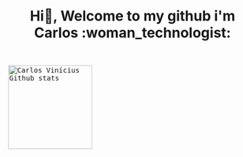 <h1 align="center"> Hi👋, Welcome to my github i'm Carlos :woman_technologist:</h1>
<samp>
  </br>


<img align="center"
      alt="Carlos Vinícius Github stats"
      style = "margin-bottom: 10px;"
      height = "170" src="![Anurag's GitHub stats](https://github-readme-stats.vercel.app/api?username=vinicarlosss&show_icons=true&theme=midnight-purple&layout=compact)" />






<!--
**vinicarlosss/vinicarlosss** is a ✨ _special_ ✨ repository because its `README.md` (this file) appears on your GitHub profile.

Here are some ideas to get you started:

- 🔭 I’m currently working on ...
- 🌱 I’m currently learning ...
- 👯 I’m looking to collaborate on ...
- 🤔 I’m looking for help with ...
- 💬 Ask me about ...
- 📫 How to reach me: ...
- 😄 Pronouns: ...
- ⚡ Fun fact: ...
-->
